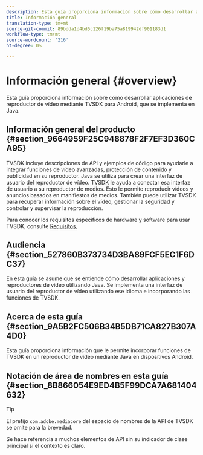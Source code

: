 ```yaml
---
description: Esta guía proporciona información sobre cómo desarrollar aplicaciones de reproductor de vídeo mediante TVSDK para Android, que se implementa en Java.
title: Información general
translation-type: tm+mt
source-git-commit: 89bdda1d4bd5c126f19ba75a819942df901183d1
workflow-type: tm+mt
source-wordcount: '216'
ht-degree: 0%

---
```



# Información general {#overview}

Esta guía proporciona información sobre cómo desarrollar aplicaciones de reproductor de vídeo mediante TVSDK para Android, que se implementa en Java.

## Información general del producto {#section_9664959F25C948878F2F7EF3D360CA95}

TVSDK incluye descripciones de API y ejemplos de código para ayudarle a integrar funciones de vídeo avanzadas, protección de contenido y publicidad en su reproductor. Java se utiliza para crear una interfaz de usuario del reproductor de vídeo. TVSDK le ayuda a conectar esa interfaz de usuario a su reproductor de medios. Esto le permite reproducir vídeos y anuncios basados en manifiestos de medios. También puede utilizar TVSDK para recuperar información sobre el vídeo, gestionar la seguridad y controlar y supervisar la reproducción.

Para conocer los requisitos específicos de hardware y software para usar TVSDK, consulte [Requisitos.](../../android-1.4-introduction/overview-prod-audience-guide/android-1.4-requirements.md)

## Audiencia {#section_527860B373734D3BA89FCF5EC1F6DC37}

En esta guía se asume que se entiende cómo desarrollar aplicaciones y reproductores de vídeo utilizando Java. Se implementa una interfaz de usuario del reproductor de vídeo utilizando ese idioma e incorporando las funciones de TVSDK.

## Acerca de esta guía {#section_9A5B2FC506B34B5DB71CA827B307A4D0}

Esta guía proporciona información que le permite incorporar funciones de TVSDK en un reproductor de vídeo mediante Java en dispositivos Android.

## Notación de área de nombres en esta guía {#section_8B866054E9ED4B5F99DCA7A681404632}

>[!TIP]
>
>El prefijo `com.adobe.mediacore` del espacio de nombres de la API de TVSDK se omite para la brevedad.
>
>Se hace referencia a muchos elementos de API sin su indicador de clase principal si el contexto es claro.

